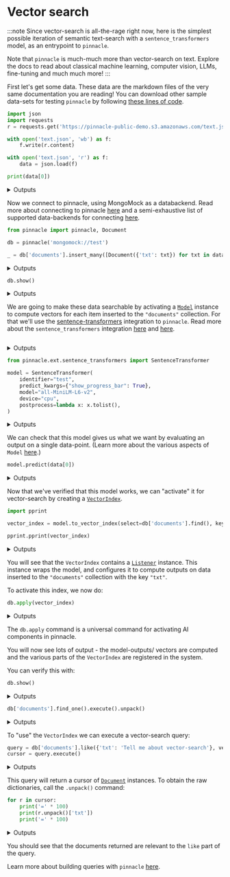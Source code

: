 
# Vector search

:::note
Since vector-search is all-the-rage right now, 
here is the simplest possible iteration of semantic 
text-search with a `sentence_transformers` model, 
as an entrypoint to `pinnacle`.

Note that `pinnacle` is much-much more than vector-search
on text. Explore the docs to read about classical machine learning, 
computer vision, LLMs, fine-tuning and much much more!
:::


First let's get some data. These data are the markdown files 
of the very same documentation you are reading!
You can download other sample data-sets for testing `pinnacle`
by following [these lines of code](../reusable_snippets/get_useful_sample_data).

```python
import json
import requests 
r = requests.get('https://pinnacle-public-demo.s3.amazonaws.com/text.json')

with open('text.json', 'wb') as f:
    f.write(r.content)

with open('text.json', 'r') as f:
    data = json.load(f)        

print(data[0])
```

<details>
<summary>Outputs</summary>
<pre>
    ---
    sidebar_position: 5
    ---
    
    # Encoding data
    
    In AI, typical types of data are:
    
    - **Numbers** (integers, floats, etc.)
    - **Text**
    - **Images**
    - **Audio**
    - **Videos**
    - **...bespoke in house data**
    
    Most databases don't support any data other than numbers and text.
    pinnacle enables the use of these more interesting data-types using the `Document` wrapper.
    
    ### `Document`
    
    The `Document` wrapper, wraps dictionaries, and is the container which is used whenever 
    data is exchanged with your database. That means inputs, and queries, wrap dictionaries 
    used with `Document` and also results are returned wrapped with `Document`.
    
    Whenever the `Document` contains data which is in need of specialized serialization,
    then the `Document` instance contains calls to `DataType` instances.
    
    ### `DataType`
    
    The [`DataType` class](../apply_api/datatype), allows users to create and encoder custom datatypes, by providing 
    their own encoder/decoder pairs.
    
    Here is an example of applying an `DataType` to add an image to a `Document`:
    
    ```python
    import pickle
    import PIL.Image
    from pinnacle import DataType, Document
    
    image = PIL.Image.open('my_image.jpg')
    
    my_image_encoder = DataType(
        identifier='my-pil',
        encoder=lambda x: pickle.dumps(x),
        decoder=lambda x: pickle.loads(x),
    )
    
    document = Document(\{'img': my_image_encoder(image)\})
    ```
    
    The bare-bones dictionary may be exposed with `.unpack()`:
    
    ```python
    \>\>\> document.unpack()
    \{'img': \<PIL.PngImagePlugin.PngImageFile image mode=P size=400x300\>\}
    ```
    
    By default, data encoded with `DataType` is saved in the database, but developers 
    may alternatively save data in the `db.artifact_store` instead. 
    
    This may be achiever by specifying the `encodable=...` parameter:
    
    ```python
    my_image_encoder = DataType(
        identifier='my-pil',
        encoder=lambda x: pickle.dumps(x),
        decoder=lambda x: pickle.loads(x),
        encodable='artifact',    # saves to disk/ db.artifact_store
        # encodable='lazy_artifact', # Just in time loading
    )
    ```
    
    The `encodable` specifies the type of the output of the `__call__` method, 
    which will be a subclass of `pinnacle.components.datatype._BaseEncodable`.
    These encodables become leaves in the tree defines by a `Document`.
    
    ### `Schema`
    
    A `Schema` allows developers to connect named fields of dictionaries 
    or columns of `pandas.DataFrame` objects with `DataType` instances.
    
    A `Schema` is used, in particular, for SQL databases/ tables, and for 
    models that return multiple outputs.
    
    Here is an example `Schema`, which is used together with text and image 
    fields:
    
    ```python
    s = Schema('my-schema', fields=\{'my-text': 'str', 'my-image': my_image_encoder\})
    ```
    

</pre>
</details>

Now we connect to pinnacle, using MongoMock as a databackend.
Read more about connecting to pinnacle [here](../core_api/connect) and
a semi-exhaustive list of supported data-backends for connecting [here](../reusable_snippets/connect_to_pinnacle).

```python
from pinnacle import pinnacle, Document

db = pinnacle('mongomock://test')

_ = db['documents'].insert_many([Document({'txt': txt}) for txt in data]).execute()
```

<details>
<summary>Outputs</summary>
<pre>
    2024-May-23 22:32:53.64| INFO     | Duncans-MBP.fritz.box| pinnacle.base.build:69   | Data Client is ready. mongomock.MongoClient('localhost', 27017)
    2024-May-23 22:32:53.66| INFO     | Duncans-MBP.fritz.box| pinnacle.base.build:42   | Connecting to Metadata Client with engine:  mongomock.MongoClient('localhost', 27017)
    2024-May-23 22:32:53.66| INFO     | Duncans-MBP.fritz.box| pinnacle.base.build:155  | Connecting to compute client: None
    2024-May-23 22:32:53.66| INFO     | Duncans-MBP.fritz.box| pinnacle.base.datalayer:85   | Building Data Layer
    2024-May-23 22:32:53.66| INFO     | Duncans-MBP.fritz.box| pinnacle.base.build:220  | Configuration: 
     +---------------+------------------+
    | Configuration |      Value       |
    +---------------+------------------+
    |  Data Backend | mongomock://test |
    +---------------+------------------+
    2024-May-23 22:32:53.67| INFO     | Duncans-MBP.fritz.box| pinnacle.backends.local.compute:37   | Submitting job. function:\<function callable_job at 0x1107caa20\>
    2024-May-23 22:32:53.68| SUCCESS  | Duncans-MBP.fritz.box| pinnacle.backends.local.compute:43   | Job submitted on \<pinnacle.backends.local.compute.LocalComputeBackend object at 0x15267d010\>.  function:\<function callable_job at 0x1107caa20\> future:03704b18-e98c-4eb8-ab48-d257105c3e6f

</pre>
</details>

```python
db.show()
```

<details>
<summary>Outputs</summary>
<pre>
    []
</pre>
</details>

We are going to make these data searchable by activating a [`Model`](../apply_api/model) instance 
to compute vectors for each item inserted to the `"documents"` collection.
For that we'll use the [sentence-transformers](https://sbert.net/) integration to `pinnacle`.
Read more about the `sentence_transformers` integration [here](../ai_integrations/sentence_transformers)
and [here](../../api/ext/sentence_transformers/).

```python

```

<details>
<summary>Outputs</summary>

</details>

```python
from pinnacle.ext.sentence_transformers import SentenceTransformer

model = SentenceTransformer(
    identifier="test",
    predict_kwargs={"show_progress_bar": True},
    model="all-MiniLM-L6-v2",
    device="cpu",
    postprocess=lambda x: x.tolist(),
)
```

<details>
<summary>Outputs</summary>
<pre>
    /Users/dodo/.pyenv/versions/3.11.7/envs/pinnacle-3.11/lib/python3.11/site-packages/huggingface_hub/file_download.py:1132: FutureWarning: `resume_download` is deprecated and will be removed in version 1.0.0. Downloads always resume when possible. If you want to force a new download, use `force_download=True`.
      warnings.warn(

</pre>
<pre>
    2024-May-23 22:33:00.27| INFO     | Duncans-MBP.fritz.box| pinnacle.components.component:386  | Initializing SentenceTransformer : test
    2024-May-23 22:33:00.27| INFO     | Duncans-MBP.fritz.box| pinnacle.components.component:389  | Initialized  SentenceTransformer : test successfully

</pre>
<pre>
    Batches:   0%|          | 0/1 [00:00\<?, ?it/s]
</pre>
</details>

We can check that this model gives us what we want by evaluating an output 
on a single data-point. (Learn more about the various aspects of `Model` [here](../models/).)

```python
model.predict(data[0])
```

<details>
<summary>Outputs</summary>
<pre>
    Batches:   0%|          | 0/1 [00:00\<?, ?it/s]
</pre>
<pre>
    [-0.0728381797671318,
     -0.04369897395372391,
     -0.053990256041288376,
     0.05244452506303787,
     -0.023977573961019516,
     0.01649916172027588,
     -0.011447322554886341,
     0.061035461723804474,
     -0.07156683504581451,
     -0.021972885355353355,
     0.01267794519662857,
     0.018208766356110573,
     0.05270218849182129,
     -0.020327100530266762,
     -0.019956670701503754,
     0.027658769860863686,
     0.05226463824510574,
     -0.09045840799808502,
     -0.05595366284251213,
     -0.015193621627986431,
     0.11809872835874557,
     0.006927163805812597,
     -0.042815908789634705,
     0.020163120701909065,
     -0.007551214192062616,
     0.05370991304516792,
     -0.06269364058971405,
     -0.015371082350611687,
     0.07905995100736618,
     0.01635877788066864,
     0.013246661052107811,
     0.05565343424677849,
     0.01678791269659996,
     0.08823869377374649,
     -0.06329561769962311,
     0.018252376466989517,
     0.01689964346587658,
     -0.09000741690397263,
     -0.013926311396062374,
     -0.054565709084272385,
     0.09763795882463455,
     -0.045446526259183884,
     -0.11169185489416122,
     -0.01672297902405262,
     0.028883105143904686,
     0.02041822485625744,
     -0.07608168572187424,
     -0.03668771684169769,
     -0.03977571055293083,
     0.03618845343589783,
     -0.0918053463101387,
     0.029532095417380333,
     -0.04220665618777275,
     0.13082784414291382,
     0.024324564263224602,
     0.025249535217881203,
     -0.016180122271180153,
     0.010552441701292992,
     0.0027522461023181677,
     0.07488349825143814,
     0.010217947885394096,
     -0.005154070910066366,
     0.04516936093568802,
     -0.020390896126627922,
     0.039545465260744095,
     -0.031169062480330467,
     -0.04323659837245941,
     0.020132744684815407,
     0.0670941099524498,
     -0.08838536590337753,
     -0.005763655062764883,
     0.014565517194569111,
     -0.03434328734874725,
     0.08641394972801208,
     0.03842026740312576,
     -0.06397535651922226,
     -0.004498982336372137,
     -0.03862036392092705,
     0.009389184415340424,
     -0.06150598078966141,
     -0.018634818494319916,
     -0.04963228479027748,
     0.046070147305727005,
     0.07461931556463242,
     0.016484497115015984,
     -0.041531577706336975,
     0.07544152438640594,
     0.009718718007206917,
     -0.029345177114009857,
     0.009860241785645485,
     -0.01978706754744053,
     -0.1266753077507019,
     -0.006543521303683519,
     0.004957514349371195,
     -0.022630779072642326,
     0.062321994453668594,
     -0.008847227320075035,
     -0.009422101080417633,
     0.07500597834587097,
     -0.011071165092289448,
     -0.011291230097413063,
     -0.0023497703950852156,
     -0.0020577553659677505,
     -0.022909553721547127,
     -0.02039080671966076,
     -0.08629532903432846,
     0.035559117794036865,
     0.004795302636921406,
     -0.025927048176527023,
     -0.000661480997223407,
     -0.01712101511657238,
     -0.019804038107395172,
     -0.09941169619560242,
     -0.12973709404468536,
     -0.036208849400281906,
     0.01095140166580677,
     -0.10579997301101685,
     0.018861284479498863,
     -0.06653669476509094,
     -0.009016807191073895,
     0.01645195111632347,
     0.05936351791024208,
     0.024916797876358032,
     0.06697884202003479,
     0.06224494054913521,
     0.029584383592009544,
     -0.07033423334360123,
     2.664977201744624e-33,
     0.021844016388058662,
     -0.08870648592710495,
     -0.0011538445251062512,
     0.023276792839169502,
     -0.018942521885037422,
     0.008065970614552498,
     -0.03592826798558235,
     0.08716072887182236,
     0.02071245387196541,
     0.06679968535900116,
     -0.02447657659649849,
     0.0386064276099205,
     -0.058644849807024,
     0.05417194217443466,
     0.04741952195763588,
     0.03192991763353348,
     -0.07583042234182358,
     -0.016834404319524765,
     0.005513317883014679,
     0.03408630192279816,
     0.09274633228778839,
     0.03650207445025444,
     -0.009820879437029362,
     0.03678520396351814,
     0.04744667559862137,
     0.03139625862240791,
     -0.02660897560417652,
     -0.054728686809539795,
     -0.0004101162194274366,
     0.012437778525054455,
     -0.057767197489738464,
     -0.12133049219846725,
     0.004859662614762783,
     -0.005881409160792828,
     0.03496640920639038,
     0.0011129904305562377,
     -0.032958950847387314,
     -0.01912698708474636,
     -0.09516117721796036,
     0.01166975311934948,
     0.02697627805173397,
     0.04149679094552994,
     -0.038904909044504166,
     -0.07173115015029907,
     -0.03998439013957977,
     0.03461567685008049,
     0.056760404258966446,
     0.038543105125427246,
     -0.005076229106634855,
     -0.048972200602293015,
     -0.032644398510456085,
     0.04734884947538376,
     -0.028061121702194214,
     -0.015486026182770729,
     0.04073994979262352,
     -0.010933760553598404,
     0.07432980090379715,
     0.045219823718070984,
     0.061553847044706345,
     -0.04286878556013107,
     -0.04373219981789589,
     -0.030894780531525612,
     0.037015534937381744,
     -0.012399295344948769,
     -0.040280185639858246,
     0.018744098022580147,
     0.04238991066813469,
     0.0028010543901473284,
     0.11493761837482452,
     -0.01020615641027689,
     -0.05960821732878685,
     0.10087733715772629,
     -0.0005544194718822837,
     0.003897483227774501,
     -0.017415126785635948,
     0.021939443424344063,
     -0.023334739729762077,
     -0.1286034733057022,
     -0.05948842316865921,
     0.01876923255622387,
     -0.010775558650493622,
     -0.005998989101499319,
     -0.017639417201280594,
     0.02809220552444458,
     -0.05434253439307213,
     0.013654942624270916,
     -0.007518705911934376,
     -0.10503417998552322,
     -0.005824903957545757,
     -0.10465069860219955,
     0.053811464458703995,
     0.012696388177573681,
     -0.03567223250865936,
     -0.12682373821735382,
     -0.04431791231036186,
     -5.649626418775523e-33,
     -0.010820495896041393,
     -0.00802531372755766,
     -0.05365433543920517,
     0.03958006575703621,
     -0.02104414999485016,
     0.006130194291472435,
     0.04468188062310219,
     0.05036340653896332,
     -0.018140576779842377,
     -0.04300504922866821,
     0.012102029286324978,
     -0.00577476667240262,
     0.03385505825281143,
     -0.06575366109609604,
     -0.00653001619502902,
     0.016766566783189774,
     -0.12117733806371689,
     -0.09218579530715942,
     0.007316686678677797,
     -0.019426673650741577,
     -0.05662667751312256,
     0.0824657529592514,
     0.029016738757491112,
     0.047513313591480255,
     0.05799231678247452,
     -0.008996383287012577,
     -0.04977172240614891,
     0.03319057077169418,
     0.11511028558015823,
     0.02250896953046322,
     0.02120146155357361,
     -0.049932535737752914,
     -0.041500966995954514,
     -0.009317374788224697,
     -0.09659228473901749,
     -0.05510890483856201,
     0.06295066326856613,
     0.024173501878976822,
     -0.04577157646417618,
     0.024133509024977684,
     0.04559364914894104,
     0.021016940474510193,
     -0.049103744328022,
     0.024935618042945862,
     -0.05304615944623947,
     -0.014961606822907925,
     -0.09521036595106125,
     0.029579075053334236,
     0.025183551013469696,
     -0.08900482952594757,
     0.07622205466032028,
     -0.036385778337717056,
     -0.05705392360687256,
     -0.03871440514922142,
     0.011190380901098251,
     -0.046501439064741135,
     -0.025219706818461418,
     0.0001118649379350245,
     -0.04297145828604698,
     0.06217939034104347,
     0.04021172970533371,
     -0.07403939962387085,
     -0.0007105112308636308,
     0.0006416494725272059,
     -0.07840533554553986,
     -0.026061616837978363,
     -0.021549392491579056,
     -0.06263766437768936,
     -0.11086386442184448,
     -0.05587910860776901,
     0.07480043172836304,
     -0.07763925194740295,
     0.04992743954062462,
     0.06204086169600487,
     -0.0013184875715523958,
     -0.004204373806715012,
     -0.05604926869273186,
     -0.0030061916913837194,
     0.02281804382801056,
     0.0618956983089447,
     -0.046122197061777115,
     0.0020551434718072414,
     0.050125688314437866,
     0.08694882690906525,
     0.06670200824737549,
     0.018796533346176147,
     -0.010559462942183018,
     0.06277848035097122,
     -0.04749680310487747,
     -0.0014071549521759152,
     -0.08777493238449097,
     0.09142813831567764,
     -0.09544055908918381,
     0.09548325836658478,
     -0.01017127837985754,
     -5.976371397764524e-08,
     -0.07207749783992767,
     -0.018692996352910995,
     0.02441777102649212,
     0.047647666186094284,
     0.007122713141143322,
     -0.055901724845170975,
     -0.022228682413697243,
     0.08026605099439621,
     0.05604938790202141,
     -0.03505357354879379,
     0.06595908850431442,
     -0.02741447649896145,
     -0.1040404811501503,
     -0.013773254118859768,
     0.11995217949151993,
     0.00027782461256720126,
     0.07589304447174072,
     -0.009353208355605602,
     -0.013621047139167786,
     -0.03814826160669327,
     -0.03208579123020172,
     -0.04983912780880928,
     -0.0672062411904335,
     -0.08362551778554916,
     0.00817915890365839,
     0.011041522957384586,
     0.013109216466546059,
     0.13754235208034515,
     0.006957167759537697,
     -0.0294102281332016,
     0.011861572042107582,
     0.016042795032262802,
     0.10429029911756516,
     -0.0032936607021838427,
     0.02154575102031231,
     0.06281223148107529,
     0.03468304127454758,
     0.05810246244072914,
     -0.031500834971666336,
     0.014499562792479992,
     0.05990524962544441,
     -0.01979857124388218,
     -0.09960303455591202,
     0.0047220210544764996,
     0.07983221858739853,
     0.009491761215031147,
     0.06561334431171417,
     -0.007396489381790161,
     0.062069281935691833,
     0.05087302252650261,
     -0.0004922127700410783,
     -0.05793500691652298,
     0.03456997871398926,
     0.08377060294151306,
     0.03708452731370926,
     0.03597697988152504,
     -0.01678624376654625,
     -0.018676387146115303,
     0.06553706526756287,
     0.022750001400709152,
     0.015125676058232784,
     0.032285671681165695,
     0.03319930657744408,
     0.016521509736776352]
</pre>
</details>

Now that we've verified that this model works, we can "activate" it for 
vector-search by creating a [`VectorIndex`](../apply_api/vector_index).

```python
import pprint

vector_index = model.to_vector_index(select=db['documents'].find(), key='txt')

pprint.pprint(vector_index)
```

<details>
<summary>Outputs</summary>
<pre>
    VectorIndex(identifier='test:vector_index',
                uuid='acd20227-14e2-4cee-9507-f738315f5d42',
                indexing_listener=Listener(identifier='component/listener/test/b335fc9c-ad9e-4495-8c39-6894c5b4f842',
                                           uuid='b335fc9c-ad9e-4495-8c39-6894c5b4f842',
                                           key='txt',
                                           model=SentenceTransformer(preferred_devices=('cuda',
                                                                                        'mps',
                                                                                        'cpu'),
                                                                     device='cpu',
                                                                     identifier='test',
                                                                     uuid='11063ea2-4afa-4cab-8a55-21d0c7ad2900',
                                                                     signature='singleton',
                                                                     datatype=DataType(identifier='test/datatype',
                                                                                       uuid='e46268dc-5c88-48dd-8595-f774c35a8f09',
                                                                                       encoder=None,
                                                                                       decoder=None,
                                                                                       info=None,
                                                                                       shape=(384,),
                                                                                       directory=None,
                                                                                       encodable='native',
                                                                                       bytes_encoding=\<BytesEncoding.BYTES: 'Bytes'\>,
                                                                                       intermediate_type='bytes',
                                                                                       media_type=None),
                                                                     output_schema=None,
                                                                     flatten=False,
                                                                     model_update_kwargs=\{\},
                                                                     predict_kwargs=\{'show_progress_bar': True\},
                                                                     compute_kwargs=\{\},
                                                                     validation=None,
                                                                     metric_values=\{\},
                                                                     object=SentenceTransformer(
      (0): Transformer(\{'max_seq_length': 256, 'do_lower_case': False\}) with Transformer model: BertModel 
      (1): Pooling(\{'word_embedding_dimension': 384, 'pooling_mode_cls_token': False, 'pooling_mode_mean_tokens': True, 'pooling_mode_max_tokens': False, 'pooling_mode_mean_sqrt_len_tokens': False, 'pooling_mode_weightedmean_tokens': False, 'pooling_mode_lasttoken': False, 'include_prompt': True\})
      (2): Normalize()
    ),
                                                                     model='all-MiniLM-L6-v2',
                                                                     preprocess=None,
                                                                     postprocess=\<function \<lambda\> at 0x152658cc0\>),
                                           select=documents.find(),
                                           active=True,
                                           predict_kwargs=\{\}),
                compatible_listener=None,
                measure=\<VectorIndexMeasureType.cosine: 'cosine'\>,
                metric_values=\{\})

</pre>
</details>

You will see that the `VectorIndex` contains a [`Listener`](../apply_api/listener) instance.
This instance wraps the model, and configures it to compute outputs 
on data inserted to the `"documents"` collection with the key `"txt"`.

To activate this index, we now do:

```python
db.apply(vector_index)
```

<details>
<summary>Outputs</summary>
<pre>
    2024-May-23 22:33:06.79| INFO     | Duncans-MBP.fritz.box| pinnacle.components.component:386  | Initializing DataType : dill_lazy
    2024-May-23 22:33:06.79| INFO     | Duncans-MBP.fritz.box| pinnacle.components.component:389  | Initialized  DataType : dill_lazy successfully
    2024-May-23 22:33:08.38| INFO     | Duncans-MBP.fritz.box| pinnacle.components.component:386  | Initializing DataType : dill
    2024-May-23 22:33:08.38| INFO     | Duncans-MBP.fritz.box| pinnacle.components.component:389  | Initialized  DataType : dill successfully
    2024-May-23 22:33:08.42| INFO     | Duncans-MBP.fritz.box| pinnacle.backends.local.compute:37   | Submitting job. function:\<function method_job at 0x1107caac0\>

</pre>
<pre>
    204it [00:00, 142844.41it/s]
</pre>
<pre>
    2024-May-23 22:33:08.55| INFO     | Duncans-MBP.fritz.box| pinnacle.components.component:386  | Initializing SentenceTransformer : test
    2024-May-23 22:33:08.55| INFO     | Duncans-MBP.fritz.box| pinnacle.components.component:389  | Initialized  SentenceTransformer : test successfully

</pre>
<pre>
    

</pre>
<pre>
    Batches:   0%|          | 0/7 [00:00\<?, ?it/s]
</pre>
<pre>
    2024-May-23 22:33:12.78| INFO     | Duncans-MBP.fritz.box| pinnacle.components.model:783  | Adding 204 model outputs to `db`
    2024-May-23 22:33:12.89| WARNING  | Duncans-MBP.fritz.box| pinnacle.backends.mongodb.query:254  | Some delete ids are not executed , hence halting execution Please note the partially executed operations wont trigger any `model/listeners` unless CDC is active.
    2024-May-23 22:33:12.89| SUCCESS  | Duncans-MBP.fritz.box| pinnacle.backends.local.compute:43   | Job submitted on \<pinnacle.backends.local.compute.LocalComputeBackend object at 0x15267d010\>.  function:\<function method_job at 0x1107caac0\> future:3598065c-0bfb-4d94-9b25-6e7e82c09bd0
    2024-May-23 22:33:12.90| INFO     | Duncans-MBP.fritz.box| pinnacle.backends.local.compute:37   | Submitting job. function:\<function callable_job at 0x1107caa20\>
    2024-May-23 22:33:12.98| INFO     | Duncans-MBP.fritz.box| pinnacle.base.datalayer:170  | Loading vectors of vector-index: 'test:vector_index'
    2024-May-23 22:33:12.98| INFO     | Duncans-MBP.fritz.box| pinnacle.base.datalayer:180  | documents.find(documents[0], documents[1])

</pre>
<pre>
    Loading vectors into vector-table...: 204it [00:00, 3148.10it/s]
</pre>
<pre>
    2024-May-23 22:33:13.05| SUCCESS  | Duncans-MBP.fritz.box| pinnacle.backends.local.compute:43   | Job submitted on \<pinnacle.backends.local.compute.LocalComputeBackend object at 0x15267d010\>.  function:\<function callable_job at 0x1107caa20\> future:c355caeb-daab-4712-a269-6bfca8da2c09

</pre>
<pre>
    

</pre>
<pre>
    ([\<pinnacle.jobs.job.ComponentJob at 0x28d6f95d0\>,
      \<pinnacle.jobs.job.FunctionJob at 0x28d757850\>],
     VectorIndex(identifier='test:vector_index', uuid='acd20227-14e2-4cee-9507-f738315f5d42', indexing_listener=Listener(identifier='component/listener/test/b335fc9c-ad9e-4495-8c39-6894c5b4f842', uuid='b335fc9c-ad9e-4495-8c39-6894c5b4f842', key='txt', model=SentenceTransformer(preferred_devices=('cuda', 'mps', 'cpu'), device='cpu', identifier='test', uuid='11063ea2-4afa-4cab-8a55-21d0c7ad2900', signature='singleton', datatype=DataType(identifier='test/datatype', uuid='e46268dc-5c88-48dd-8595-f774c35a8f09', encoder=None, decoder=None, info=None, shape=(384,), directory=None, encodable='native', bytes_encoding=\<BytesEncoding.BYTES: 'Bytes'\>, intermediate_type='bytes', media_type=None), output_schema=None, flatten=False, model_update_kwargs=\{\}, predict_kwargs=\{'show_progress_bar': True\}, compute_kwargs=\{\}, validation=None, metric_values=\{\}, object=SentenceTransformer(
       (0): Transformer(\{'max_seq_length': 256, 'do_lower_case': False\}) with Transformer model: BertModel 
       (1): Pooling(\{'word_embedding_dimension': 384, 'pooling_mode_cls_token': False, 'pooling_mode_mean_tokens': True, 'pooling_mode_max_tokens': False, 'pooling_mode_mean_sqrt_len_tokens': False, 'pooling_mode_weightedmean_tokens': False, 'pooling_mode_lasttoken': False, 'include_prompt': True\})
       (2): Normalize()
     ), model='all-MiniLM-L6-v2', preprocess=None, postprocess=\<function \<lambda\> at 0x152658cc0\>), select=documents.find(), active=True, predict_kwargs=\{\}), compatible_listener=None, measure=\<VectorIndexMeasureType.cosine: 'cosine'\>, metric_values=\{\}))
</pre>
</details>

The `db.apply` command is a universal command for activating AI components in pinnacle.

You will now see lots of output - the model-outputs/ vectors are computed 
and the various parts of the `VectorIndex` are registered in the system.

You can verify this with:

```python
db.show()
```

<details>
<summary>Outputs</summary>
<pre>
    [\{'identifier': 'test', 'type_id': 'model'\},
     \{'identifier': 'component/listener/test/b335fc9c-ad9e-4495-8c39-6894c5b4f842',
      'type_id': 'listener'\},
     \{'identifier': 'test:vector_index', 'type_id': 'vector_index'\}]
</pre>
</details>

```python
db['documents'].find_one().execute().unpack()
```

<details>
<summary>Outputs</summary>
<pre>
    \{'txt': "---\nsidebar_position: 5\n---\n\n# Encoding data\n\nIn AI, typical types of data are:\n\n- **Numbers** (integers, floats, etc.)\n- **Text**\n- **Images**\n- **Audio**\n- **Videos**\n- **...bespoke in house data**\n\nMost databases don't support any data other than numbers and text.\npinnacle enables the use of these more interesting data-types using the `Document` wrapper.\n\n### `Document`\n\nThe `Document` wrapper, wraps dictionaries, and is the container which is used whenever \ndata is exchanged with your database. That means inputs, and queries, wrap dictionaries \nused with `Document` and also results are returned wrapped with `Document`.\n\nWhenever the `Document` contains data which is in need of specialized serialization,\nthen the `Document` instance contains calls to `DataType` instances.\n\n### `DataType`\n\nThe [`DataType` class](../apply_api/datatype), allows users to create and encoder custom datatypes, by providing \ntheir own encoder/decoder pairs.\n\nHere is an example of applying an `DataType` to add an image to a `Document`:\n\n```python\nimport pickle\nimport PIL.Image\nfrom pinnacle import DataType, Document\n\nimage = PIL.Image.open('my_image.jpg')\n\nmy_image_encoder = DataType(\n    identifier='my-pil',\n    encoder=lambda x: pickle.dumps(x),\n    decoder=lambda x: pickle.loads(x),\n)\n\ndocument = Document(\{'img': my_image_encoder(image)\})\n```\n\nThe bare-bones dictionary may be exposed with `.unpack()`:\n\n```python\n\>\>\> document.unpack()\n\{'img': \<PIL.PngImagePlugin.PngImageFile image mode=P size=400x300\>\}\n```\n\nBy default, data encoded with `DataType` is saved in the database, but developers \nmay alternatively save data in the `db.artifact_store` instead. \n\nThis may be achiever by specifying the `encodable=...` parameter:\n\n```python\nmy_image_encoder = DataType(\n    identifier='my-pil',\n    encoder=lambda x: pickle.dumps(x),\n    decoder=lambda x: pickle.loads(x),\n    encodable='artifact',    # saves to disk/ db.artifact_store\n    # encodable='lazy_artifact', # Just in time loading\n)\n```\n\nThe `encodable` specifies the type of the output of the `__call__` method, \nwhich will be a subclass of `pinnacle.components.datatype._BaseEncodable`.\nThese encodables become leaves in the tree defines by a `Document`.\n\n### `Schema`\n\nA `Schema` allows developers to connect named fields of dictionaries \nor columns of `pandas.DataFrame` objects with `DataType` instances.\n\nA `Schema` is used, in particular, for SQL databases/ tables, and for \nmodels that return multiple outputs.\n\nHere is an example `Schema`, which is used together with text and image \nfields:\n\n```python\ns = Schema('my-schema', fields=\{'my-text': 'str', 'my-image': my_image_encoder\})\n```\n",
     '_fold': 'train',
     '_id': ObjectId('664fa7f5df381fe5ebf38405'),
     '_outputs': \{'b335fc9c-ad9e-4495-8c39-6894c5b4f842': [-0.0728381797671318,
       -0.04369895160198212,
       -0.053990304470062256,
       0.05244451016187668,
       -0.023977596312761307,
       0.016499122604727745,
       -0.011447325348854065,
       0.061035484075546265,
       -0.07156682759523392,
       -0.021972879767417908,
       0.012677934020757675,
       0.018208758905529976,
       0.052702222019433975,
       -0.020327096804976463,
       -0.01995668187737465,
       0.027658754959702492,
       0.05226461961865425,
       -0.09045842289924622,
       -0.05595369264483452,
       -0.015193603932857513,
       0.11809875071048737,
       0.006927188020199537,
       -0.042815886437892914,
       0.02016316168010235,
       -0.007551214657723904,
       0.05370989069342613,
       -0.06269364058971405,
       -0.015371100045740604,
       0.07905995845794678,
       0.01635879836976528,
       0.01324666291475296,
       0.05565342679619789,
       0.016787931323051453,
       0.08823872357606888,
       -0.06329561024904251,
       0.018252374604344368,
       0.016899660229682922,
       -0.0900074765086174,
       -0.013926304876804352,
       -0.05456570163369179,
       0.09763795137405396,
       -0.04544650763273239,
       -0.11169182509183884,
       -0.016722947359085083,
       0.028883112594485283,
       0.02041824720799923,
       -0.07608170062303543,
       -0.0366877056658268,
       -0.03977571055293083,
       0.036188457161188126,
       -0.09180538356304169,
       0.02953210100531578,
       -0.04220666363835335,
       0.130827859044075,
       0.024324607104063034,
       0.025249570608139038,
       -0.01618010364472866,
       0.010552453808486462,
       0.0027521972078830004,
       0.07488350570201874,
       0.010217934846878052,
       -0.005154080223292112,
       0.04516935348510742,
       -0.020390905439853668,
       0.039545439183712006,
       -0.03116907924413681,
       -0.04323665052652359,
       0.020132753998041153,
       0.0670941025018692,
       -0.08838535100221634,
       -0.0057636769488453865,
       0.014565511606633663,
       -0.034343305975198746,
       0.08641396462917328,
       0.03842025622725487,
       -0.06397533416748047,
       -0.004498984199017286,
       -0.038620349019765854,
       0.009389190003275871,
       -0.0615059956908226,
       -0.018634818494319916,
       -0.04963228479027748,
       0.0460701584815979,
       0.07461929321289062,
       0.016484474763274193,
       -0.04153159260749817,
       0.07544155418872833,
       0.009718707762658596,
       -0.02934517152607441,
       0.009860233403742313,
       -0.019787028431892395,
       -0.1266753375530243,
       -0.006543517112731934,
       0.0049575152806937695,
       -0.022630779072642326,
       0.06232202798128128,
       -0.00884722638875246,
       -0.0094221206381917,
       0.07500597089529037,
       -0.011071158573031425,
       -0.011291255243122578,
       -0.0023497689981013536,
       -0.0020577521063387394,
       -0.022909540683031082,
       -0.020390814170241356,
       -0.08629532158374786,
       0.035559121519327164,
       0.004795318003743887,
       -0.025927070528268814,
       -0.0006614814046770334,
       -0.017121002078056335,
       -0.019804026931524277,
       -0.09941168129444122,
       -0.12973710894584656,
       -0.03620882332324982,
       0.010951397940516472,
       -0.10579998791217804,
       0.018861234188079834,
       -0.06653666496276855,
       -0.009016799740493298,
       0.01645198091864586,
       0.05936354771256447,
       0.02491680160164833,
       0.06697887927293777,
       0.062244962900877,
       0.02958441898226738,
       -0.07033420354127884,
       2.6649770180736317e-33,
       0.021844014525413513,
       -0.08870648592710495,
       -0.0011538179824128747,
       0.0232767965644598,
       -0.01894250698387623,
       0.008065932430326939,
       -0.035928282886743546,
       0.08716070652008057,
       0.020712479948997498,
       0.06679967790842056,
       -0.02447659522294998,
       0.03860645368695259,
       -0.0586448572576046,
       0.054171912372112274,
       0.04741951450705528,
       0.03192995861172676,
       -0.07583040744066238,
       -0.01683441549539566,
       0.0055133323185145855,
       0.034086331725120544,
       0.09274634718894958,
       0.03650207072496414,
       -0.009820892475545406,
       0.036785200238227844,
       0.047446656972169876,
       0.031396280974149704,
       -0.02660900540649891,
       -0.05472869798541069,
       -0.0004101111553609371,
       0.01243777945637703,
       -0.05776720494031906,
       -0.12133051455020905,
       0.004859668668359518,
       -0.005881412420421839,
       0.03496639057993889,
       0.0011130021885037422,
       -0.03295896574854851,
       -0.019126981496810913,
       -0.09516119956970215,
       0.011669756844639778,
       0.026976292952895164,
       0.04149681329727173,
       -0.03890489786863327,
       -0.07173115760087967,
       -0.039984408766031265,
       0.03461568057537079,
       0.056760385632514954,
       0.03854312747716904,
       -0.005076217465102673,
       -0.048972200602293015,
       -0.03264437988400459,
       0.047348879277706146,
       -0.028061090037226677,
       -0.015485992655158043,
       0.04073994606733322,
       -0.010933739133179188,
       0.07432981580495834,
       0.04521976783871651,
       0.06155385449528694,
       -0.04286882281303406,
       -0.04373219609260559,
       -0.03089478425681591,
       0.037015557289123535,
       -0.012399279512465,
       -0.04028019309043884,
       0.018744099885225296,
       0.04238991439342499,
       0.002801078837364912,
       0.11493764072656631,
       -0.01020615454763174,
       -0.05960826203227043,
       0.10087732970714569,
       -0.00055444345343858,
       0.003897454123944044,
       -0.017415115609765053,
       0.02193945087492466,
       -0.02333473414182663,
       -0.1286035031080246,
       -0.0594884529709816,
       0.01876922883093357,
       -0.0107755521312356,
       -0.0059989625588059425,
       -0.017639396712183952,
       0.02809220924973488,
       -0.05434252694249153,
       0.01365494355559349,
       -0.0075187087059021,
       -0.10503418743610382,
       -0.00582492258399725,
       -0.10465067625045776,
       0.053811490535736084,
       0.012696387246251106,
       -0.03567224740982056,
       -0.12682373821735382,
       -0.04431792348623276,
       -5.649626418775523e-33,
       -0.010820521041750908,
       -0.008025307208299637,
       -0.05365429446101189,
       0.03958004713058472,
       -0.02104412391781807,
       0.0061301738023757935,
       0.044681861996650696,
       0.050363361835479736,
       -0.01814057119190693,
       -0.0430050753057003,
       0.012102004140615463,
       -0.005774796940386295,
       0.033855050802230835,
       -0.06575366854667664,
       -0.00653000408783555,
       0.016766533255577087,
       -0.12117733061313629,
       -0.09218578785657883,
       0.007316680159419775,
       -0.01942664571106434,
       -0.05662669613957405,
       0.08246578276157379,
       0.02901674434542656,
       0.04751332476735115,
       0.05799226835370064,
       -0.00899638794362545,
       -0.04977171868085861,
       0.033190544694662094,
       0.11511028558015823,
       0.02250894159078598,
       0.021201487630605698,
       -0.0499325729906559,
       -0.0415009967982769,
       -0.009317407384514809,
       -0.09659233689308167,
       -0.05510890111327171,
       0.06295064091682434,
       0.024173470214009285,
       -0.04577154666185379,
       0.024133525788784027,
       0.045593682676553726,
       0.02101696841418743,
       -0.049103744328022,
       0.024935608729720116,
       -0.053046178072690964,
       -0.014961596578359604,
       -0.09521038830280304,
       0.029579076915979385,
       0.02518356405198574,
       -0.08900485187768936,
       0.07622209191322327,
       -0.03638580068945885,
       -0.05705391988158226,
       -0.03871438279747963,
       0.011190400458872318,
       -0.04650144279003143,
       -0.025219738483428955,
       0.00011186233314219862,
       -0.04297143965959549,
       0.06217937543988228,
       0.040211718529462814,
       -0.07403940707445145,
       -0.0007105701370164752,
       0.0006416687392629683,
       -0.07840534299612045,
       -0.026061605662107468,
       -0.02154943160712719,
       -0.06263765692710876,
       -0.11086387932300568,
       -0.05587908253073692,
       0.07480042427778244,
       -0.07763926684856415,
       0.049927398562431335,
       0.06204086169600487,
       -0.001318484079092741,
       -0.004204366356134415,
       -0.05604930222034454,
       -0.0030061937868595123,
       0.02281801961362362,
       0.06189575046300888,
       -0.046122193336486816,
       0.0020551353227347136,
       0.05012568086385727,
       0.08694884926080704,
       0.06670202314853668,
       0.018796497955918312,
       -0.01055945549160242,
       0.06277844309806824,
       -0.04749682545661926,
       -0.0014071010518819094,
       -0.08777494728565216,
       0.09142817556858063,
       -0.09544060379266739,
       0.09548324346542358,
       -0.010171260684728622,
       -5.976371397764524e-08,
       -0.07207749783992767,
       -0.0186929851770401,
       0.02441776543855667,
       0.047647684812545776,
       0.007122725248336792,
       -0.05590169504284859,
       -0.022228669375181198,
       0.080266073346138,
       0.056049395352602005,
       -0.03505353629589081,
       0.06595905870199203,
       -0.02741449698805809,
       -0.1040404662489891,
       -0.013773255050182343,
       0.11995211988687515,
       0.0002778216148726642,
       0.07589299976825714,
       -0.009353214874863625,
       -0.013621056452393532,
       -0.03814827278256416,
       -0.0320858396589756,
       -0.04983909800648689,
       -0.06720622628927231,
       -0.08362554013729095,
       0.008179157972335815,
       0.01104153972119093,
       0.013109265826642513,
       0.13754235208034515,
       0.0069571868516504765,
       -0.02941022627055645,
       0.011861592531204224,
       0.01604282297194004,
       0.10429032146930695,
       -0.003293645801022649,
       0.021545739844441414,
       0.06281221657991409,
       0.03468310087919235,
       0.05810248851776123,
       -0.031500861048698425,
       0.014499560929834843,
       0.05990522727370262,
       -0.01979857124388218,
       -0.09960301965475082,
       0.0047220224514603615,
       0.07983223348855972,
       0.009491737931966782,
       0.06561332941055298,
       -0.007396463770419359,
       0.062069281935691833,
       0.050873052328825,
       -0.0004922244697809219,
       -0.05793503299355507,
       0.034569934010505676,
       0.08377060294151306,
       0.037084512412548065,
       0.03597693890333176,
       -0.0167862419039011,
       -0.018676359206438065,
       0.06553705036640167,
       0.022750040516257286,
       0.015125693753361702,
       0.032285649329423904,
       0.03319932520389557,
       0.016521470621228218]\}\}
</pre>
</details>

To "use" the `VectorIndex` we can execute a vector-search query:

```python
query = db['documents'].like({'txt': 'Tell me about vector-search'}, vector_index=vector_index.identifier, n=3).find()
cursor = query.execute()
```

<details>
<summary>Outputs</summary>
<pre>
    2024-May-23 22:33:16.62| INFO     | Duncans-MBP.fritz.box| pinnacle.base.datalayer:1095 | \{\}

</pre>
<pre>
    Batches:   0%|          | 0/1 [00:00\<?, ?it/s]
</pre>
</details>

This query will return a cursor of [`Document`](../fundamentals/document) instances.
To obtain the raw dictionaries, call the `.unpack()` command:

```python
for r in cursor:
    print('=' * 100)
    print(r.unpack()['txt'])
    print('=' * 100)
```

<details>
<summary>Outputs</summary>
<pre>
    ====================================================================================================
    ---
    sidebar_position: 7
    ---
    
    # Vector-search
    
    pinnacle allows users to implement vector-search in their database by either 
    using in-database functionality, or via a sidecar implementation with `lance` and `FastAPI`.
    
    ## Philosophy
    
    In `pinnacle`, from a user point-of-view vector-search isn't a completely different beast than other ways of 
    using the system:
    
    - The vector-preparation is exactly the same as preparing outputs with any model, 
      with the special difference that the outputs are vectors, arrays or tensors.
    - Vector-searches are just another type of database query which happen to use 
      the stored vectors.
    
    ## Algorithm
    
    Here is a schematic of how vector-search works:
    
    ![](/img/vector-search.png)
    
    ## Explanation
    
    A vector-search query has the schematic form:
    
    ```python
    table_or_collection
        .like(Document(\<dict-to-search-with\>))      # the operand is vectorized using registered models
        .filter_results(*args, **kwargs)            # the results of vector-search are filtered
    ```
    
    ```python
    table_or_collection
        .filter_results(*args, **kwargs)            # the results of vector-search are filtered
        .like(Document(\<dict-to-search-with\>))      # the operand is vectorized using registered models
    ```
    
    ...or
    
    The type of such a query is a `CompoundSelect`. It's 2 parts are the vector-search part (`like`) and the 
    filtering part (`select`).
    
    In the first case, the operand of `like` is dispatched to a **model**, which converts this into a **vector**.
    The **vector** is compared to previously saved outputs of the same or a paired **model** (multi-modal).
    The most similar `ids` are retrieved. The `select` part of the query is then transformed to 
    a similar query which searches within the retrieved `ids`. The full set of results are returned
    to the client.
    
    Read [here](../walkthrough/vector_search.md) about setting up and detailed usage of vector-search.
    
    ====================================================================================================
    ====================================================================================================
    # Vector search queries
    
    Vector search queries are built with the `.like` operator.
    This allows developers to combine standard database with vector-search queries.
    The philosophy is that developers do not need to convert their inputs 
    into vector's themselves. Rather, this is taken care by the specified 
    [`VectorIndex` component](../apply_api/vector_index).
    
    The basic schematic for vector-search queries is:
    
    ```python
    table_or_collection
        .like(Document(\<dict-to-search-with\>), vector_index='\<my-vector-index\>')      # the operand is vectorized using registered models
        .filter_results(*args, **kwargs)            # the results of vector-search are filtered
    ```
    
    ***or...***
    
    ```python
    table_or_collection
        .filter_results(*args, **kwargs)            # the results of vector-search are filtered
        .like(Document(\<dict-to-search-with\>),
              vector_index='\<my-vector-index\>')      # the operand is vectorized using registered models
    ```
    
    ## MongoDB
    
    ```python
    from pinnacle.ext.pillow import pil_image
    from pinnacle import Document
    
    my_image = PIL.Image.open('test/material/data/test_image.png')
    
    q = my_collection.find(\{'brand': 'Nike'\}).like(Document(\{'img': pil_image(my_image)\}), 
                                                   vector_index='\<my-vector-index\>')
    
    results = db.execute(q)
    ```
    
    ## SQL
    
    ```python
    t = db.load('table', 'my-table')
    t.filter(t.brand == 'Nike').like(Document(\{'img': pil_image(my_image)\}))
    
    results = db.execute(q)
    ```
    
    
    ====================================================================================================
    ====================================================================================================
    # Sidecar vector-comparison integration
    
    For databases which don't have their own vector-search implementation, `pinnacle` offers 
    2 integrations:
    
    - In memory vector-search
    - Lance vector-search
    
    To configure these, add one of the following options to your configuration:
    
    ```yaml
    cluster:
      vector_search:
        type: in_memory|lance
    ```
    
    ***or***
    
    ```bash
    export pinnacle_CLUSTER_VECTOR_SEARCH_TYPE='in_memory|lance'
    ```
    
    In this case, whenever a developer executes a vector-search query including `.like`, 
    execution of the similarity and sorting computations of vectors is outsourced to 
    a sidecar implementation which is managed by `pinnacle`.
    ====================================================================================================

</pre>
</details>

You should see that the documents returned are relevant to the `like` part of the 
query.

Learn more about building queries with `pinnacle` [here](../execute_api/overview.md).
